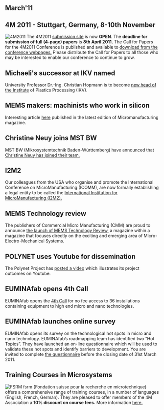 ## March'11

<!--break-->
##  4M 2011 - Stuttgart, Germany, 8-10th November


![4M2011](/4m-association/assets/images/4m-2011_web1.jpg)
The 4M2011 [submission site](/4m-association/conference/2011/Submission_Guidelines) is now **OPEN**. The **deadline for submission of full (4-page) papers** is **8th April 2011.** The Call for Papers for the 4M2011 Conference is published and available to [download from the conference webpages.](/4m-association/conference/2011/Call_for_Papers) Please distribute the Call for Papers to all those who may be interested to enable our conference to continue to grow.   
     
##  Michaeli's successor at IKV named

University Professor Dr.-Ing. Christian Hopmann is to become [new head of the Institute](/4m-association/content/Michaelis-successor-IKV-named) of Plastics Processing (IKV).  
   
##  MEMS makers: machinists who work in silicon

Interesting article [here](/4m-association/content/MEMS-makers-machinists-who-work-silicon) published in the latest edition of Micromanufacturing magazine.  

##  Christine Neuy joins MST BW

MST BW (Mikrosystemtechnik Baden-Württemberg) have announced that [Christine Neuy has joined their team.](/4m-association/content/Christine-Neuy-joins-MST-BW)  
  
##  I2M2

Our colleagues from the USA who organise and promote the International Conference on MicroManufacturing (ICOMM), are now formally establishing a legal entity to be called the [International Institution for MicroManufacturing (I2M2).](http://i2m2.northwestern.edu/index.php)  
   
##  MEMS Technology review

The publishers of Commercial Micro Manufacturing (CMM) are proud to announce [the launch of MEMS Technology Review,](http://www.micromanu.com/x/guideArchiveArticle.html?id=1941) a magazine within a magazine that focuses directly on the exciting and emerging area of Micro- Electro-Mechanical Systems.     
  
##  POLYNET uses Youtube for dissemination

The Polynet Project has [posted a video](/4m-association/content/POLYNET-uses-YouTube-platform-dissemination) which illustrates its project outcomes on Youtube.
  
##  EUMINAfab opens 4th Call

EUMINAfab opens the [4th Call](/4m-association/content/EUMINAfab-opens-4th-Call) for no fee access to 36 installations containing equipment to high end micro and nano technologies.  
  
##  EUMINAfab launches online survey

EUMINAfab opens its survey on the technological hot spots in micro and nano technology. 
EUMINAfab’s roadmapping team has identified two “Hot Topics”. They have launched an on-line questionnaire which will be used to validate these hot spots and identify barriers to development. You are invited to complete [the questionnaire](http://www.euminafab.eu/index.php/activities/roadmapping-questionnaire) before the closing date of 31st March 2011.
  
##  Training Courses in Microsystems

![FSRM](/4m-association/assets/images/FSRM_LOGO_web.gif)
fsrm (Fondation suisse pour la recherche en microtechnique) offers a comprehensive range of training courses, in a number of languages (English, French, German). They are pleased to offer members of the 4M Association a <b>10% discount on course fees.</b> More information [here.](/4m-association/content/fsrm-training-courses)